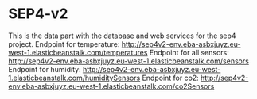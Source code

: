 # SEP4-v2

This is the data part with the database and web services for the sep4 project.
Endpoint for temperature: http://sep4v2-env.eba-asbxjuyz.eu-west-1.elasticbeanstalk.com/temperatures
Endpoint for all sensors: http://sep4v2-env.eba-asbxjuyz.eu-west-1.elasticbeanstalk.com/sensors
Endpoint for humidity: http://sep4v2-env.eba-asbxjuyz.eu-west-1.elasticbeanstalk.com/humiditySensors
Endpoint for co2: http://sep4v2-env.eba-asbxjuyz.eu-west-1.elasticbeanstalk.com/co2Sensors

